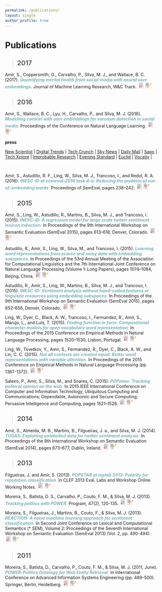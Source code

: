 ```yaml
---
permalink: /publications/
layout: single
author_profile: true
---
```


# Publications

>## 2017

Amir, S., Coppersmith, G., Carvalho, P., Silva, M. J., and Wallace, B. C. (2017). <span style="color:#78b3b7">***Quantifying mental health from social media with neural user embeddings***</span>. Journal of Machine Learning Research, W&C Track.
<a href="http://mucmd.org/CameraReadySubmissions/63%5CCameraReadySubmission%5Cmlhc_2017.pdf" target="_blank" title="pdf"><img src="../assets/images/paper.png" title="pdf" width="20px"/></a>
<a href="../assets/bibtexs/amir2017mlhc.txt" target="_blank"><img src="../assets/images/bibtex.png" title="bibtex" width="20px"/></a>

> ## 2016

Amir, S., Wallace, B. C., Lyu, H., Carvalho, P., and Silva, M. J. (2016). <span style="color:#78b3b7">***Modelling context with user embeddings for sarcasm detection in social media***.</span> Proceedings of the Conference on Natural Language Learning.
<a href="http://www.aclweb.org/anthology/K16-1017" target="_blank" title="pdf"><img src="../assets/images/paper.png" title="pdf" width="20px"/></a>
<a href="../assets/bibtexs/amir2016modelling.txt" target="_blank"><img src="../assets/images/bibtex.png" title="bibtex" width="20px"/></a>

**press**

[New Scientist](https://www.newscientist.com/article/2100007-ai-reads-your-tweets-and-spots-when-youre-being-sarcastic/) | [Digital Trends](https://www.digitaltrends.com/cool-tech/twitter-sarcasm-det-ection-tweets/) | [Tech Crunch](https://techcrunch.com/2016/08/04/this-neural-network-tries-to-tell-if-youre-being-sarcastic-online/) | [Sky News](https://news.sky.com/story/oh-great-now-computers-can-spot-sarcasm-10523711) | [Daily Mail](https://www.dailymail.co.uk/sciencetech/article-3725458/Oh-really-Scientists-create-neural-network-spot-sarcasm-Twitter.html) | [Sapo](https://sapo24.blogs.sapo.pt/eles-querem-tornar-o-sarcasmo-online-113129) |
[Tech Xplore](https://techxplore.com/news/2016-08-deep-neural-network-approach-sarcasm.html) | [Improbable Research](https://www.improbable.com/2016/08/11/a-sarcastic-tweet-detection-algorithm/) | [Evening Standard](https://www.standard.co.uk/news/sarcasm-detector-invented-for-social-media-yeah-right-a3313121.html) | [Euclid](https://euclid.ee.duth.gr/news/ai-reads-your-tweets-and-spots-when-youre-being-sarcastic-acm-technews/) | [Vocativ](https://www.vocativ.com/354921/the-endless-quest-to-understand-sarcasm-on-the-internet/index.html) |

<br>

Amir, S., Astudillo, R. F., Ling, W., Silva, M. J., Trancoso, I., and Redol, R. A. (2016). <span style="color:#78b3b7">***INESC-ID at semeval-2016 task 4-a: Reducing the problem of out-of-embedding words***.</span> Proceedings of SemEval, pages 238–242.
<a href="http://www.aclweb.org/anthology/S16-1036" target="_blank" title="pdf"><img src="../assets/images/paper.png" title="pdf" width="20px"/></a>
<a href="../assets/bibtexs/amir2016inesc.txt" target="_blank"><img src="../assets/images/bibtex.png" title="bibtex" width="20px"/></a>



> ## 2015

Amir, S., Ling, W., Astudillo, R., Martins, B., Silva, M. J., and Trancoso, I. (2015). <span style="color:#78b3b7">***INESC-ID: A regression model for large scale twitter sentiment lexicon induction***.</span> In Proceedings of the 9th International Workshop on Semantic Evaluation (SemEval 2015), pages 613–618, Denver, Colorado.
<a href="http://www.aclweb.org/anthology/S15-2102" target="_blank" title="pdf"><img src="../assets/images/paper.png" title="pdf" width="20px"/></a>
<a href="../assets/bibtexs/amir-EtAl_2015_SemEval.txt" target="_blank"><img src="../assets/images/bibtex.png" title="bibtex" width="20px"/></a>



Astudillo, R., Amir, S., Ling, W., Silva, M., and Trancoso, I. (2015). <span style="color:#78b3b7">***Learning word representations from scarce and noisy data with embedding subspaces***.</span> In Proceedings of the 53rd Annual Meeting of the Association for Computational Linguistics and the 7th International Joint Conference on Natural Language Processing (Volume 1: Long Papers), pages 1074–1084, Beijing, China.
<a href="http://www.aclweb.org/anthology/P15-1104" target="_blank" title="pdf"><img src="../assets/images/paper.png" title="pdf" width="20px"/></a>
<a href="../assets/bibtexs/astudillo-EtAl:2015:ACL-IJCNLP.txt" target="_blank"><img src="../assets/images/bibtex.png" title="bibtex" width="20px"/></a>

Astudillo, R., Amir, S., Ling, W., Martins, B., Silva, M. J., and Trancoso, I. (2015). <span style="color:#78b3b7">***INESC-ID: Sentiment analysis without hand-coded features or linguistic resources using embedding subspaces***.</span> In Proceedings of the 9th International Workshop on Semantic Evaluation (SemEval 2015), pages 652–656, Denver, Colorado.
<a href="http://www.aclweb.org/anthology/S15-2109" target="_blank" title="pdf"><img src="../assets/images/paper.png" title="pdf" width="20px"/></a>
<a href="../assets/bibtexs/astudillo-EtAl:2015:SemEval.txt" target="_blank"><img src="../assets/images/bibtex.png" title="bibtex" width="20px"/></a>

Ling, W., Dyer, C., Black, A. W., Trancoso, I., Fermandez, R., Amir, S., Marujo, L., and Luis, T. (2015). <span style="color:#78b3b7">***Finding function in form: Compositional character models for open vocabulary word representation***.</span> In Proceedings of the 2015 Conference on Empirical Methods in Natural Language Processing, pages 1520–1530, Lisbon, Portugal.
<a href="http://www.aclweb.org/anthology/D15-1176" target="_blank" title="pdf"><img src="../assets/images/paper.png" title="pdf" width="20px"/></a>
<a href="../assets/bibtexs/ling-EtAl:2015:EMNLP2.txt" target="_blank"><img src="../assets/images/bibtex.png" title="bibtex" width="20px"/></a>

Ling, W., Tsvetkov, Y., Amir, S., Fermandez, R., Dyer, C., Black, A. W., and Lin, C. C. (2015). <span style="color:#78b3b7">***Not all contexts are created equal: Better word representations with variable attention***.</span> In Proceedings of the 2015 Conference on Empirical Methods in Natural Language Processing (pp. 1367-1372).
<a href="http://www.aclweb.org/anthology/D15-1161" target="_blank" title="pdf"><img src="../assets/images/paper.png" title="pdf" width="20px"/></a>
<a href="../assets/bibtexs/ling-EtAl:2015:EMNLP1.txt" target="_blank"><img src="../assets/images/bibtex.png" title="bibtex" width="20px"/></a>

Saleiro, P., Amir, S., Silva, M., and Soares, C. (2015). <span style="color:#78b3b7">***POPmine: Tracking political opinion on the web.***</span> In 2015 IEEE International Conference on Computer and Information Technology; Ubiquitous Computing and Communications; Dependable, Autonomic and Secure Computing; Pervasive Intelligence and Computing, pages 1521–1526.
<a href="http://labs.sapo.pt/wp-content/uploads/2015/09/popmine_iucc2015.pdf" target="_blank" title="pdf"><img src="../assets/images/paper.png" title="pdf" width="20px"/></a>
<a href="../assets/bibtexs/saleiro-EtAl:2015:Tracking.txt" target="_blank"><img src="../assets/images/bibtex.png" title="bibtex" width="20px"/></a>

>## 2014

Amir, S., Almeida, M. B., Martins, B., Filgueiras, J. a., and Silva, M. J. (2014). <span style="color:#78b3b7">***TUGAS: Exploiting unlabelled data for twitter sentiment analysis***.</span> In Proceedings of the 8th International Workshop on Semantic Evaluation (SemEval 2014), pages 673–677, Dublin, Ireland.
<a href="http://www.aclweb.org/anthology/S14-2120" target="_blank" title="pdf"><img src="../assets/images/paper.png" title="pdf" width="20px"/></a>
<a href="../assets/bibtexs/amir-EtAl_2014_SemEval.txt" target="_blank"><img src="../assets/images/bibtex.png" title="bibtex" width="20px"/></a>

>## 2013

Filgueiras, J. and Amir, S. (2013). <span style="color:#78b3b7">***POPSTAR at replab 2013: Polarity for reputation classification***.</span> In CLEF 2013 Eval. Labs and Workshop Online Working Notes.
<a href="http://ims-sites.dei.unipd.it/documents/71612/430938/CLEF2013wn-RepLab-FilgueirasEt2013.pdf" target="_blank" title="pdf"><img src="../assets/images/paper.png" title="pdf" width="20px"/></a>
<a href="../assets/bibtexs/filgueiras2013popstar.txt" target="_blank"><img src="../assets/images/bibtex.png" title="bibtex" width="20px"/></a>

Moreira, S., Batista, D. S., Carvalho, P., Couto, F. M., & Silva, M. J. (2013). <span style="color:#78b3b7">***Tracking politics with POWER***.</span> Program, 47(2), 120-135.
<a href="https://www.emeraldinsight.com/doi/abs/10.1108/00330331311313708" target="_blank" title="pdf"><img src="../assets/images/paper.png" title="pdf" width="20px"/></a>
<a href="../assets/bibtexs/moreira2013tracking.txt" target="_blank"><img src="../assets/images/bibtex.png" title="bibtex" width="20px"/></a>

Moreira, S., Filgueiras, J., Martins, B., Couto, F., & Silva, M. J. (2013). <span style="color:#78b3b7">***REACTION: A naive machine learning approach for sentiment classification***.</span> In Second Joint Conference on Lexical and Computational Semantics (* SEM), Volume 2: Proceedings of the Seventh International Workshop on Semantic Evaluation (SemEval 2013) (Vol. 2, pp. 490-494).
<a href="http://www.aclweb.org/anthology/S13-2081" target="_blank" title="pdf"><img src="../assets/images/paper.png" title="pdf" width="20px"/></a>
<a href="../assets/bibtexs/moreira-EtAl:2013:SemEval-2013.txt" target="_blank"><img src="../assets/images/bibtex.png" title="bibtex" width="20px"/></a>


>## 2011

Moreira, S., Batista, D., Carvalho, P., Couto, F. M., & Silva, M. J. (2011, June). <span style="color:#78b3b7">***POWER-Politics Ontology for Web Entity Retrieval***.</span> In International Conference on Advanced Information Systems Engineering (pp. 489-500). Springer, Berlin, Heidelberg.
<a href="http://citeseerx.ist.psu.edu/viewdoc/download?doi=10.1.1.368.2544&rep=rep1&type=pdf" target="_blank" title="pdf"><img src="../assets/images/paper.png" title="pdf" width="20px"/></a>
<a href="../assets/bibtexs/moreira2011power.txt" target="_blank"><img src="../assets/images/bibtex.png" title="bibtex" width="20px"/></a>


